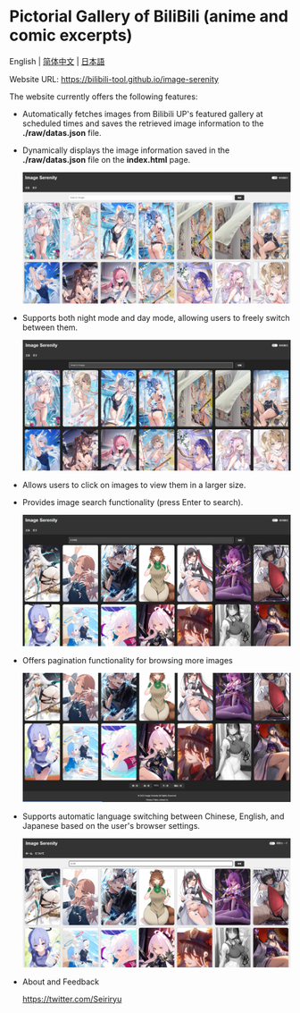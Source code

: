 # Pictorial Gallery of BiliBili (anime and comic excerpts)

English | [简体中文](./README_zh.md) | [日本語](./README_jp.md)

Website URL: https://bilibili-tool.github.io/image-serenity

The website currently offers the following features:

- Automatically fetches images from Bilibili UP's featured gallery at scheduled times and saves the retrieved image information to the **./raw/datas.json** file.

- Dynamically displays the image information saved in the **./raw/datas.json** file on the **index.html** page.

  ![](pic/demo1.png)

- Supports both night mode and day mode, allowing users to freely switch between them.

  ![](pic/demo2.png)

- Allows users to click on images to view them in a larger size.

- Provides image search functionality (press Enter to search).

  ![](pic/search.png)

- Offers pagination functionality for browsing more images

  ![](pic/pagination.png)

- Supports automatic language switching between Chinese, English, and Japanese based on the user's browser settings.

  ![](pic/lang.png)

- About and Feedback

  https://twitter.com/Seiriryu
